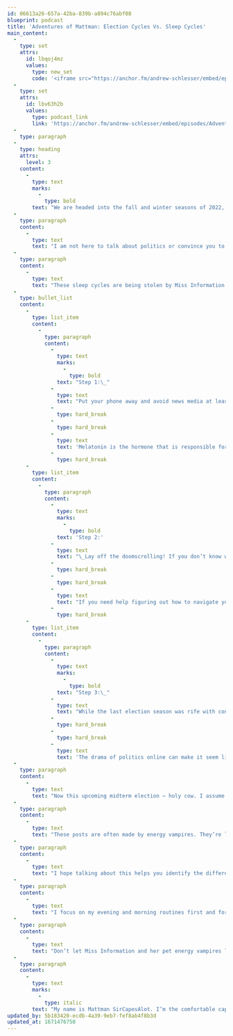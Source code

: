 ```yaml
---
id: 06613a26-657a-42ba-839b-a894c76abf08
blueprint: podcast
title: 'Adventures of Mattman: Election Cycles Vs. Sleep Cycles'
main_content:
  -
    type: set
    attrs:
      id: lbqoj4mz
      values:
        type: new_set
        code: '<iframe src="https://anchor.fm/andrew-schlesser/embed/episodes/Adventures-of-Mattman-Election-Cycles-Vs--Sleep-Cycles-e1p0j0m/a-a8ljhle" height="102px" width="400px" frameborder="0" scrolling="no"></iframe>'
  -
    type: set
    attrs:
      id: lbv63h2b
      values:
        type: podcast_link
        link: 'https://anchor.fm/andrew-schlesser/embed/episodes/Adventures-of-Mattman-Election-Cycles-Vs--Sleep-Cycles-e1p0j0m/a-a8ljhle'
  -
    type: paragraph
  -
    type: heading
    attrs:
      level: 3
    content:
      -
        type: text
        marks:
          -
            type: bold
        text: "We are headed into the fall and winter seasons of 2022, and wouldn’t you know it, midterm elections are on the horizon.\_"
  -
    type: paragraph
    content:
      -
        type: text
        text: "I am not here to talk about politics or convince you to vote one way or the other. What keeps me up at night is the stress the election cycles create. The election cycle steals from your sleep cycles. But it doesn’t have to!\_"
  -
    type: paragraph
    content:
      -
        type: text
        text: "These sleep cycles are being stolen by Miss Information and her pet energy vampires.\_Miss Information is responsible for a lot of negativity on the internet. Her pet energy vampires feed their negativity by leeching your positivity. Don’t be a victim! I’ll give you three ways to protect yourself."
  -
    type: bullet_list
    content:
      -
        type: list_item
        content:
          -
            type: paragraph
            content:
              -
                type: text
                marks:
                  -
                    type: bold
                text: "Step 1:\_"
              -
                type: text
                text: "Put your phone away and avoid news media at least 30 minutes before bed. Good news does not come in late, and bright screens stop your body from producing melatonin.\_"
              -
                type: hard_break
              -
                type: hard_break
              -
                type: text
                text: 'Melatonin is the hormone that is responsible for you falling asleep! If the last thing your brain experiences is negativity before you go to sleep, don’t expect positive results.'
              -
                type: hard_break
      -
        type: list_item
        content:
          -
            type: paragraph
            content:
              -
                type: text
                marks:
                  -
                    type: bold
                text: 'Step 2:'
              -
                type: text
                text: "\_Lay off the doomscrolling! If you don’t know what doomscrolling is, google it! If your Facebook or Instagram feed is littered with negativity, you need to click unfollow! Those posts are energy vampires! They feed their negativity by absorbing your positivity!\_"
              -
                type: hard_break
              -
                type: hard_break
              -
                type: text
                text: "If you need help figuring out how to navigate your social media filters to reduce unwanted posts, I am glad to assist! You can text me at 704-706-2436 and I will personally send you videos on how to unfollow people from your social media on any type of device. If I can rescue you from negativity, I’ve done what any superhero would do.\_"
              -
                type: hard_break
      -
        type: list_item
        content:
          -
            type: paragraph
            content:
              -
                type: text
                marks:
                  -
                    type: bold
                text: "Step 3:\_"
              -
                type: text
                text: "While the last election season was rife with conflict between political parties online, and in person, I saw a different narrative. If the news and social media have got you down, seek out a way to connect with people in your community!\_"
              -
                type: hard_break
              -
                type: hard_break
              -
                type: text
                text: 'The drama of politics online can make it seem like there is no way we can live side by side. In reality, we do every day and we all share many overlapping values to help one another. There are lots of non-profit organizations and groups you can join. I joined Exchange Club and Kiwanis and I no longer buy into the division. I am aware it is there but I can also see the good we can accomplish together.'
  -
    type: paragraph
    content:
      -
        type: text
        text: "Now this upcoming midterm election — holy cow. I assume like any election cycle, we’ll see a ton of ads on TV, on the internet, and hear them on the radio. I imagine many people will see social media posts meant to rile us up.\_"
  -
    type: paragraph
    content:
      -
        type: text
        text: "These posts are often made by energy vampires. They’re looking to infect you. When you get bit by a vampire, there is a chance you become one too!\_"
  -
    type: paragraph
    content:
      -
        type: text
        text: "I hope talking about this helps you identify the difference between things you can control versus the things we cannot.\_"
  -
    type: paragraph
    content:
      -
        type: text
        text: "I focus on my evening and morning routines first and foremost. While the world seems like it’s coming crashing down, it’s only worse if I wake up exhausted and have to deal with it.\_\_"
  -
    type: paragraph
    content:
      -
        type: text
        text: "Don’t let Miss Information and her pet energy vampires leech your positivity this election cycle. You need all the energy and momentum you can get!\_"
  -
    type: paragraph
    content:
      -
        type: text
        marks:
          -
            type: italic
        text: "My name is Mattman SirCapesAlot. I’m the comfortable caped crusader. I teach and preach the Game Plan for Better Sleep! I’m the resident Sleep Superhero on the Sweet Dreams Mattress & Furniture of Lake Norman Dream Team. I am also part of the FAM crew from FAM.news where you can find mattress and furniture industry info, intel, and good people! If you are interested in growing your local independent business, check it out!\_"
updated_by: 5b183420-ecdb-4a39-9eb7-fef8ab4f8b3d
updated_at: 1671476750
---
```

